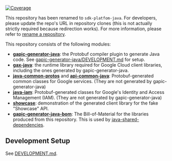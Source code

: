 [![Coverage](https://sonarcloud.io/api/project_badges/measure?project=googleapis_gapic-generator-java&metric=coverage)](https://sonarcloud.io/summary/new_code?id=googleapis_gapic-generator-java)

This repository has been renamed to `sdk-platfom-java`. 
For developers, please update the repo's URL in repository clones (this is not actually strictly required because redirection works).
For more information, please refer to [rename a repository](https://docs.github.com/en/repositories/creating-and-managing-repositories/renaming-a-repository).

This repository consists of the following modules:

- **[gapic-generator-java](./gapic-generator-java/README.md)**: the Protobuf compiler plugin to generate Java code.
  See [gapic-generator-java/DEVELOPMENT.md](./gapic-generator-java/README.md) for setup.
- **[gax-java](./gax-java/README.md)**: the runtime library required for Google Cloud client libraries,
  including the ones generated by gapic-generator-java.
- **[java-common-protos](./java-common-protos/README.md)** and **[api-common-java](./api-common-java/README.md)**: Protobuf-generated common
  classes for Google services. (They are not generated by gapic-generator-java)
- **[java-iam](./java-iam/README.md)**: Protobuf-generated classes for Google's
  Identity and Access
  Management (IAM). (They are not generated by gapic-generator-java)
- **[showcase](./showcase/README.md)**: demonstration of the generated client
  library for the fake "Showcase" API. 
- **[gapic-generator-java-bom](./gapic-generator-java-bom)**: The Bill-of-Material for the libraries
  produced from this repository. This is used by [java-shared-dependencies](./java-shared-dependencies/first-party-dependencies/pom.xml).

## Development Setup

See [DEVELOPMENT.md](DEVELOPMENT.md).
